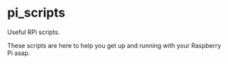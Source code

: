 # pi_scripts
Useful RPi scripts.

These scripts are here to help you get up and running with your Raspberry Pi asap.
